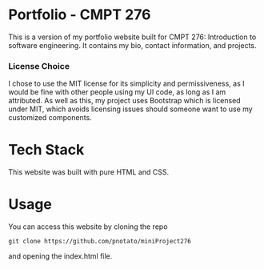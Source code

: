 # Portfolio - CMPT 276

This is a version of my portfolio website built for CMPT 276: Introduction to software engineering. It contains my bio, contact information, and projects.

### License Choice

I chose to use the MIT license for its simplicity and permissiveness, as I would be fine with other people using my UI code, as long as I am attributed. As well as this, my project uses Bootstrap which is licensed under MIT, which avoids licensing issues should someone want to use my customized components.

# Tech Stack

This website was built with pure HTML and CSS.

# Usage

You can access this website by cloning the repo

```
git clone https://github.com/pnotato/miniProject276
```

and opening the index.html file.

